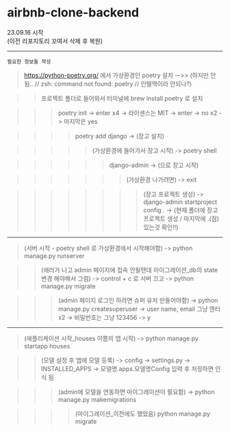 # airbnb-clone-backend
23.09.16 시작  
(이전 리포지토리 꼬여서 삭제 후 복원)

***

`필요한 정보들 작성`

> https://python-poetry.org/ 에서 가상환경인 poetry 설치 -->> (하지만 안됨.. // zsh: command not found: poetry // 인텔맥이라 안되나?)

>> 프로젝트 폴더로 들어와서 터미널에 brew install poetry 로 설치

>>> poetry init -> enter x4 -> 라이센스는 MIT -> enter -> no x2 -> 마지막은 yes

>>>> poetry add django -> (장고 설치)

>>>>> (가상환경에 들어가서 장고 시작) -> poetry shell

>>>>>> django-admin -> (으로 장고 시작)

>>>>>>> (가상환경 나가려면) -> exit

>>>>>>>> (장고 프로젝트 생성) -> django-admin startproject config . -> (현재 폴더에 장고 프로젝트 생성 / 마지막에 .(점) 있는것 확인!!)

***

> (서버 시작 - poetry shell 로 가상환경에서 시작해야함) -> python manage.py runserver

>> (에러가 나고 admin 페이지에 접속 안될텐데 마이그레이션_db의 state 변경 해야해서 그럼) -> control + c 로 서버 끄고 -> python manage.py migrate

>>> (admin 페이지 로그인 하려면 슈퍼 유저 만들어야함) -> python manage.py createsuperuser -> user name, email 그냥 엔터x2 -> 비밀번호는 그냥 123456 -> y

***

> (애플리케이션 시작_houses 이름의 앱 시작) -> python manage.py startapp houses

>> (모델 설정 후 앱에 모델 등록) -> config -> settings.py -> INSTALLED_APPS -> 모델명.apps.모델명Config 입력 후 저장하면 인식 됨

>>> (admin에 모델을 연동하면 마이그레이션이 필요함) -> python manage.py makemigrations

>>>> (마이그레이션_이전에도 했었음) python manage.py migrate